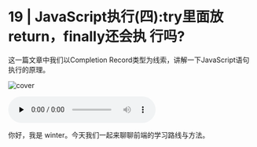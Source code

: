 # 19 | JavaScript执行(四):try里面放return，finally还会执 行吗?

这一篇文章中我们以Completion Record类型为线索，讲解一下JavaScript语句执行的原理。

![cover](https://static001.geekbang.org/resource/image/73/e4/730ea9c393def7975deceb48b3eb6fe4.jpg)

<audio id="audio" controls="" preload="none">
    <source id="mp3" src="/mp3/19.mp3">
</audio>

你好，我是 winter。今天我们一起来聊聊前端的学习路线与方法。